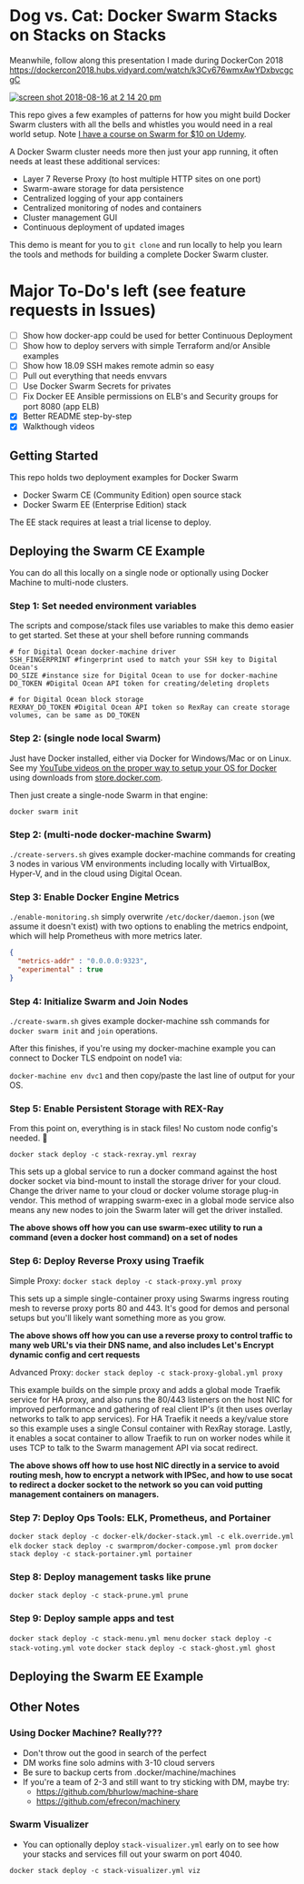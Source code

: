 # Dog vs. Cat: Docker Swarm Stacks on Stacks on Stacks

Meanwhile, follow along this presentation I made during DockerCon 2018
https://dockercon2018.hubs.vidyard.com/watch/k3Cv676wmxAwYDxbvcgcgC

[![screen shot 2018-08-16 at 2 14 20 pm](https://user-images.githubusercontent.com/6694151/44226710-bcb86900-a15e-11e8-87cf-ad930cfc8241.jpg)](https://dockercon2018.hubs.vidyard.com/watch/k3Cv676wmxAwYDxbvcgcgC)

This repo gives a few examples of patterns for how you might build Docker Swarm clusters with all the bells and whistles you would need in a real world setup. Note [I have a course on Swarm for $10 on Udemy](http://swarmmastery.com).

A Docker Swarm cluster needs more then just your app running, it often needs at least these additional services:

- Layer 7 Reverse Proxy (to host multiple HTTP sites on one port)
- Swarm-aware storage for data persistence
- Centralized logging of your app containers
- Centralized monitoring of nodes and containers
- Cluster management GUI
- Continuous deployment of updated images

This demo is meant for you to `git clone` and run locally to help you learn the tools and methods for building a complete Docker Swarm cluster.

# Major To-Do's left (see feature requests in Issues)

- [ ] Show how docker-app could be used for better Continuous Deployment
- [ ] Show how to deploy servers with simple Terraform and/or Ansible examples
- [ ] Show how 18.09 SSH makes remote admin so easy
- [ ] Pull out everything that needs envvars
- [ ] Use Docker Swarm Secrets for privates
- [ ] Fix Docker EE Ansible permissions on ELB's and Security groups for port 8080 (app ELB)
- [x] Better README step-by-step
- [x] Walkthough videos

## Getting Started

This repo holds two deployment examples for Docker Swarm

- Docker Swarm CE (Community Edition) open source stack
- Docker Swarm EE (Enterprise Edition) stack

The EE stack requires at least a trial license to deploy.

## Deploying the Swarm CE Example

You can do all this locally on a single node or optionally using Docker Machine to multi-node clusters.

### Step 1: Set needed environment variables

The scripts and compose/stack files use variables to make this demo easier to get started. Set these at your shell before running commands

```shell
# for Digital Ocean docker-machine driver
SSH_FINGERPRINT #fingerprint used to match your SSH key to Digital Ocean's
DO_SIZE #instance size for Digital Ocean to use for docker-machine
DO_TOKEN #Digital Ocean API token for creating/deleting droplets

# for Digital Ocean block storage
REXRAY_DO_TOKEN #Digital Ocean API token so RexRay can create storage volumes, can be same as DO_TOKEN

```

### Step 2: (single node local Swarm)

Just have Docker installed, either via Docker for Windows/Mac or on Linux. See my [YouTube videos on the proper way to setup your OS for Docker](https://www.youtube.com/watch?v=Fc7Rjll30jY&list=PL6cactdCCnTLqhFgmXAVdwLPCM_SZdGYq) using downloads from [store.docker.com](https://store.docker.com).

Then just create a single-node Swarm in that engine:

`docker swarm init`

### Step 2: (multi-node docker-machine Swarm)

`./create-servers.sh` gives example docker-machine commands for creating 3 nodes in various VM environments including locally with VirtualBox, Hyper-V, and in the cloud using Digital Ocean.

### Step 3: Enable Docker Engine Metrics

`./enable-monitoring.sh` simply overwrite `/etc/docker/daemon.json` (we assume it doesn't exist) with two options to enabling the metrics endpoint, which will help Prometheus with more metrics later.
```json
{
  "metrics-addr" : "0.0.0.0:9323",
  "experimental" : true
}
```

### Step 4: Initialize Swarm and Join Nodes

`./create-swarm.sh` gives example docker-machine ssh commands for `docker swarm init` and `join` operations.

After this finishes, if you're using my docker-machine example you can connect to Docker TLS endpoint on node1 via:

`docker-machine env dvc1` and then copy/paste the last line of output for your OS.

### Step 5: Enable Persistent Storage with REX-Ray

From this point on, everything is in stack files! No custom node config's needed. 🎉

`docker stack deploy -c stack-rexray.yml rexray`

This sets up a global service to run a docker command against the host docker socket via bind-mount to install the storage driver for your cloud. Change the driver name to your cloud or docker volume storage plug-in vendor. This method of wrapping swarm-exec in a global mode service also means any new nodes to join the Swarm later will get the driver installed.

**The above shows off how you can use swarm-exec utility to run a command (even a docker host command) on a set of nodes**

### Step 6: Deploy Reverse Proxy using Traefik

Simple Proxy: `docker stack deploy -c stack-proxy.yml proxy`

This sets up a simple single-container proxy using Swarms ingress routing mesh to reverse proxy ports 80 and 443. It's good for demos and personal setups but you'll likely want something more as you grow.

**The above shows off how you can use a reverse proxy to control traffic to many web URL's via their DNS name, and also includes Let's Encrypt dynamic config and cert requests**

Advanced Proxy: `docker stack deploy -c stack-proxy-global.yml proxy`

This example builds on the simple proxy and adds a global mode Traefik service for HA proxy, and also runs the 80/443 listeners on the host NIC for improved performance and gathering of real client IP's (it then uses overlay networks to talk to app services). For HA Traefik it needs a key/value store so this example uses a single Consul container with RexRay storage. Lastly, it enables a socat container to allow Traefik to run on worker nodes while it uses TCP to talk to the Swarm management API via socat redirect.

**The above shows off how to use host NIC directly in a service to avoid routing mesh, how to encrypt a network with IPSec, and how to use socat to redirect a docker socket to the network so you can void putting management containers on managers.**

### Step 7: Deploy Ops Tools: ELK, Prometheus, and Portainer

`docker stack deploy -c docker-elk/docker-stack.yml -c elk.override.yml elk`
`docker stack deploy -c swarmprom/docker-compose.yml prom`
`docker stack deploy -c stack-portainer.yml portainer`

### Step 8: Deploy management tasks like prune

`docker stack deploy -c stack-prune.yml prune`

### Step 9: Deploy sample apps and test

`docker stack deploy -c stack-menu.yml menu`
`docker stack deploy -c stack-voting.yml vote`
`docker stack deploy -c stack-ghost.yml ghost`

## Deploying the Swarm EE Example

## Other Notes

### Using Docker Machine? Really???
- Don't throw out the good in search of the perfect
- DM works fine solo admins with 3-10 cloud servers
- Be sure to backup certs from .docker/machine/machines
- If you're a team of 2-3 and still want to try sticking with DM, maybe try:
  - https://github.com/bhurlow/machine-share
  - https://github.com/efrecon/machinery

### Swarm Visualizer
- You can optionally deploy `stack-visualizer.yml` early on to see how your stacks and services fill out your swarm on port 4040.

`docker stack deploy -c stack-visualizer.yml viz`
